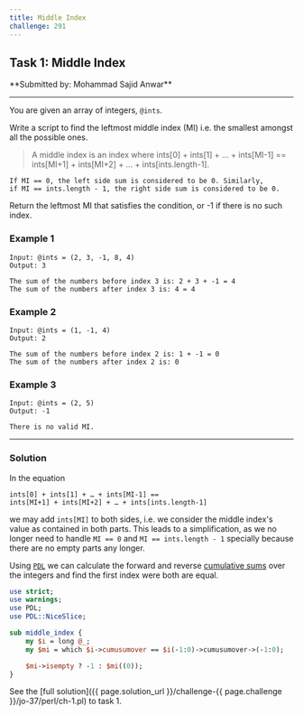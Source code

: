 ```yaml
---
title: Middle Index
challenge: 291
---
```

<h2 id="task-1">
Task 1: Middle Index
</h2>
**Submitted by: Mohammad Sajid Anwar**

---
You are given an array of integers, `@ints`.

Write a script to find the leftmost middle index (MI) i.e. the smallest amongst all the possible ones.

> A middle index is an index where ints[0] + ints[1] + … + ints[MI-1] == ints[MI+1] + ints[MI+2] + … + ints[ints.length-1].

```
If MI == 0, the left side sum is considered to be 0. Similarly,
if MI == ints.length - 1, the right side sum is considered to be 0.
```
Return the leftmost MI that satisfies the condition, or -1 if there is no such index.

### Example 1
```
Input: @ints = (2, 3, -1, 8, 4)
Output: 3

The sum of the numbers before index 3 is: 2 + 3 + -1 = 4
The sum of the numbers after index 3 is: 4 = 4
```
### Example 2
```
Input: @ints = (1, -1, 4)
Output: 2

The sum of the numbers before index 2 is: 1 + -1 = 0
The sum of the numbers after index 2 is: 0
```
### Example 3
```
Input: @ints = (2, 5)
Output: -1

There is no valid MI.
```
---
### Solution
In the equation
```
ints[0] + ints[1] + … + ints[MI-1] ==
ints[MI+1] + ints[MI+2] + … + ints[ints.length-1]
```
we may add `ints[MI]` to both sides, i.e. we consider the middle index's value as contained in both parts.
This leads to a simplification, as we no longer need to handle `MI == 0` and `MI == ints.length - 1` specially because there are no empty parts any longer.

Using [`PDL`](https://metacpan.org/pod/PDL) we can calculate the forward and reverse [cumulative sums](https://metacpan.org/pod/PDL::Ufunc#cumusumover) over the integers and find the first index were both are equal.
```perl
use strict;
use warnings;
use PDL;
use PDL::NiceSlice;

sub middle_index {
    my $i = long @_;
    my $mi = which $i->cumusumover == $i(-1:0)->cumusumover->(-1:0);

    $mi->isempty ? -1 : $mi((0));
}
```
See the [full solution]({{ page.solution_url }}/challenge-{{ page.challenge }}/jo-37/perl/ch-1.pl) to task 1.

<!--
See [discussion](https://github.com/jo-37/the-bears-den/issues/XXX
-->